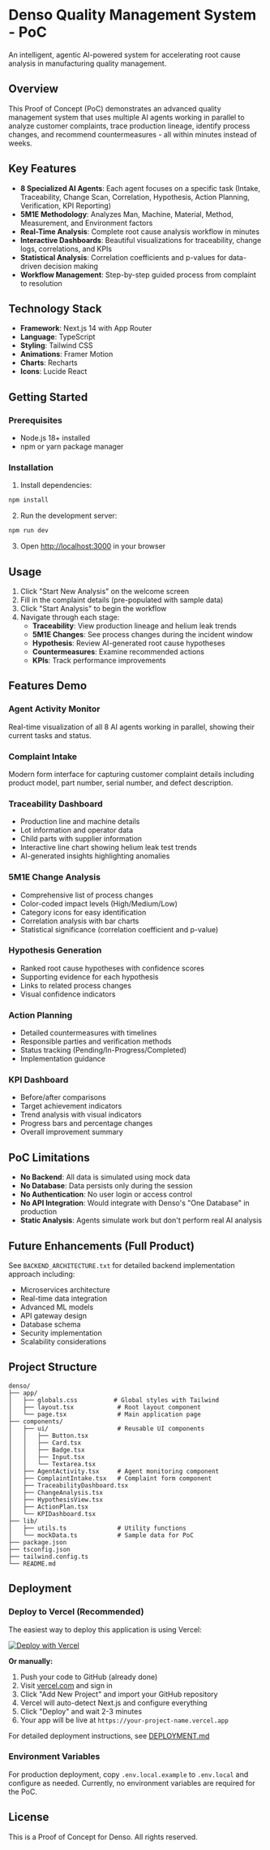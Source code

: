 # Denso Quality Management System - PoC

An intelligent, agentic AI-powered system for accelerating root cause analysis in manufacturing quality management.

## Overview

This Proof of Concept (PoC) demonstrates an advanced quality management system that uses multiple AI agents working in parallel to analyze customer complaints, trace production lineage, identify process changes, and recommend countermeasures - all within minutes instead of weeks.

## Key Features

- **8 Specialized AI Agents**: Each agent focuses on a specific task (Intake, Traceability, Change Scan, Correlation, Hypothesis, Action Planning, Verification, KPI Reporting)
- **5M1E Methodology**: Analyzes Man, Machine, Material, Method, Measurement, and Environment factors
- **Real-Time Analysis**: Complete root cause analysis workflow in minutes
- **Interactive Dashboards**: Beautiful visualizations for traceability, change logs, correlations, and KPIs
- **Statistical Analysis**: Correlation coefficients and p-values for data-driven decision making
- **Workflow Management**: Step-by-step guided process from complaint to resolution

## Technology Stack

- **Framework**: Next.js 14 with App Router
- **Language**: TypeScript
- **Styling**: Tailwind CSS
- **Animations**: Framer Motion
- **Charts**: Recharts
- **Icons**: Lucide React

## Getting Started

### Prerequisites

- Node.js 18+ installed
- npm or yarn package manager

### Installation

1. Install dependencies:
```bash
npm install
```

2. Run the development server:
```bash
npm run dev
```

3. Open [http://localhost:3000](http://localhost:3000) in your browser

## Usage

1. Click "Start New Analysis" on the welcome screen
2. Fill in the complaint details (pre-populated with sample data)
3. Click "Start Analysis" to begin the workflow
4. Navigate through each stage:
   - **Traceability**: View production lineage and helium leak trends
   - **5M1E Changes**: See process changes during the incident window
   - **Hypothesis**: Review AI-generated root cause hypotheses
   - **Countermeasures**: Examine recommended actions
   - **KPIs**: Track performance improvements

## Features Demo

### Agent Activity Monitor
Real-time visualization of all 8 AI agents working in parallel, showing their current tasks and status.

### Complaint Intake
Modern form interface for capturing customer complaint details including product model, part number, serial number, and defect description.

### Traceability Dashboard
- Production line and machine details
- Lot information and operator data
- Child parts with supplier information
- Interactive line chart showing helium leak test trends
- AI-generated insights highlighting anomalies

### 5M1E Change Analysis
- Comprehensive list of process changes
- Color-coded impact levels (High/Medium/Low)
- Category icons for easy identification
- Correlation analysis with bar charts
- Statistical significance (correlation coefficient and p-value)

### Hypothesis Generation
- Ranked root cause hypotheses with confidence scores
- Supporting evidence for each hypothesis
- Links to related process changes
- Visual confidence indicators

### Action Planning
- Detailed countermeasures with timelines
- Responsible parties and verification methods
- Status tracking (Pending/In-Progress/Completed)
- Implementation guidance

### KPI Dashboard
- Before/after comparisons
- Target achievement indicators
- Trend analysis with visual indicators
- Progress bars and percentage changes
- Overall improvement summary

## PoC Limitations

- **No Backend**: All data is simulated using mock data
- **No Database**: Data persists only during the session
- **No Authentication**: No user login or access control
- **No API Integration**: Would integrate with Denso's "One Database" in production
- **Static Analysis**: Agents simulate work but don't perform real AI analysis

## Future Enhancements (Full Product)

See `BACKEND_ARCHITECTURE.txt` for detailed backend implementation approach including:
- Microservices architecture
- Real-time data integration
- Advanced ML models
- API gateway design
- Database schema
- Security implementation
- Scalability considerations

## Project Structure

```
denso/
├── app/
│   ├── globals.css          # Global styles with Tailwind
│   ├── layout.tsx            # Root layout component
│   └── page.tsx              # Main application page
├── components/
│   ├── ui/                   # Reusable UI components
│   │   ├── Button.tsx
│   │   ├── Card.tsx
│   │   ├── Badge.tsx
│   │   ├── Input.tsx
│   │   └── Textarea.tsx
│   ├── AgentActivity.tsx     # Agent monitoring component
│   ├── ComplaintIntake.tsx   # Complaint form component
│   ├── TraceabilityDashboard.tsx
│   ├── ChangeAnalysis.tsx
│   ├── HypothesisView.tsx
│   ├── ActionPlan.tsx
│   └── KPIDashboard.tsx
├── lib/
│   ├── utils.ts              # Utility functions
│   └── mockData.ts           # Sample data for PoC
├── package.json
├── tsconfig.json
├── tailwind.config.ts
└── README.md
```

## Deployment

### Deploy to Vercel (Recommended)

The easiest way to deploy this application is using Vercel:

[![Deploy with Vercel](https://vercel.com/button)](https://vercel.com/new/clone?repository-url=https://github.com/abhijit-aiplanet/Denso-QMS)

**Or manually:**

1. Push your code to GitHub (already done)
2. Visit [vercel.com](https://vercel.com) and sign in
3. Click "Add New Project" and import your GitHub repository
4. Vercel will auto-detect Next.js and configure everything
5. Click "Deploy" and wait 2-3 minutes
6. Your app will be live at `https://your-project-name.vercel.app`

For detailed deployment instructions, see [DEPLOYMENT.md](./DEPLOYMENT.md)

### Environment Variables

For production deployment, copy `.env.local.example` to `.env.local` and configure as needed. Currently, no environment variables are required for the PoC.

## License

This is a Proof of Concept for Denso. All rights reserved.

